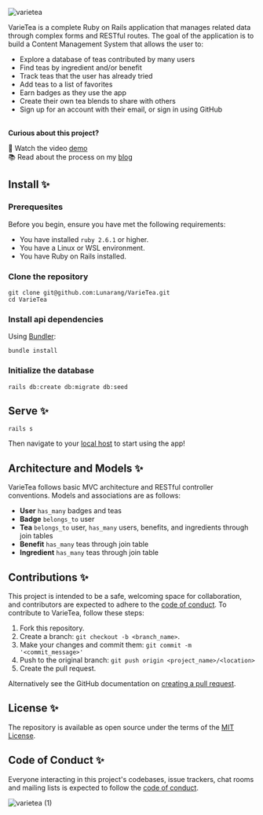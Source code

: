 ![varietea](https://user-images.githubusercontent.com/63659148/192602888-0c922592-71fb-4fe8-91bf-2144d7e35898.jpg)

VarieTea is a complete Ruby on Rails application that manages related data through complex forms and RESTful routes. The goal of the application is to build a Content Management System that allows the user to:

* Explore a database of teas contributed by many users
* Find teas by ingredient and/or benefit
* Track teas that the user has already tried
* Add teas to a list of favorites
* Earn badges as they use the app
* Create their own tea blends to share with others
* Sign up for an account with their email, or sign in using GitHub

</br>
<b>Curious about this project?</b>  

:eyes: Watch the video [demo](https://vimeo.com/702151475)  
:books: Read about the process on my [blog](https://codebaby.hashnode.dev/my-first-rails-project-varietea)  

## Install :sparkles:

### Prerequesites
Before you begin, ensure you have met the following requirements:

* You have installed `ruby 2.6.1` or higher.
* You have a Linux or WSL environment.
* You have Ruby on Rails installed.

### Clone the repository

```shell
git clone git@github.com:Lunarang/VarieTea.git
cd VarieTea
```

### Install api dependencies

Using [Bundler](https://github.com/bundler/bundler):

```shell
bundle install
```

### Initialize the database

```shell
rails db:create db:migrate db:seed
```

## Serve :sparkles:

```shell
rails s
```

Then navigate to your [local host](http://localhost:3000/) to start using the app!

## Architecture and Models :sparkles:

VarieTea follows basic MVC architecture and RESTful controller conventions.
Models and associations are as follows:

* <b>User</b> `has_many` badges and teas
* <b>Badge</b> `belongs_to` user
* <b>Tea</b> `belongs_to` user, `has_many` users, benefits, and ingredients through join tables
* <b>Benefit</b> `has_many` teas through join table
* <b>Ingredient</b> `has_many` teas through join table

## Contributions :sparkles:

This project is intended to be a safe, welcoming space for collaboration, and contributors are expected to adhere to the [code of conduct](https://github.com/lunarang/VarieTea/CODE_OF_CONDUCT.md).
To contribute to VarieTea, follow these steps:

1. Fork this repository.
2. Create a branch: `git checkout -b <branch_name>`.
3. Make your changes and commit them: `git commit -m '<commit_message>'`
4. Push to the original branch: `git push origin <project_name>/<location>`
5. Create the pull request.

Alternatively see the GitHub documentation on [creating a pull request](https://help.github.com/en/github/collaborating-with-issues-and-pull-requests/creating-a-pull-request).

## License :sparkles:

The repository is available as open source under the terms of the [MIT License](https://opensource.org/licenses/MIT).

## Code of Conduct :sparkles:

Everyone interacting in this project's codebases, issue trackers, chat rooms and mailing lists is expected to follow the [code of conduct](https://github.com/lunarang/VarieTea/CODE_OF_CONDUCT.md).

![varietea (1)](https://user-images.githubusercontent.com/63659148/192603029-7e2fed7d-3f12-4d9a-be0c-4bd7c9b2929b.png)
